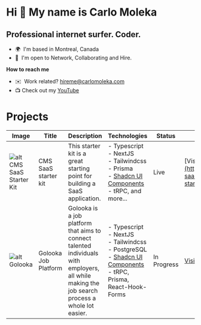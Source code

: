 Hi 👋 My name is Carlo Moleka
=============================

Professional internet surfer. Coder.
------------------------------------

*   🌍  I'm based in Montreal, Canada
*   🤝  I'm open to Network, Collaborating and Hire.


**How to reach me**
*   ✉️  Work related? [hireme@carlomoleka.com](mailto:hireme@carlomoleka.com)
*   📺 Check out my [YouTube](https://www.youtube.com/channel/UCe00T7IBPl4pWa8ti4qyPtA)


# Projects

| Image | Title          | Description          | Technologies                   | Status | Link                |
|-------|----------------|----------------------|--------------------------------|--------|---------------------|
| ![alt CMS SaaS Starter Kit](https://cms-saas-starter-kit.vercel.app/_next/image?url=%2Fassets%2Flanding%2Fdashboard-dark.png&w=1200&q=75) | CMS SaaS starter kit     | This starter kit is a great starting point for building a SaaS application. | - Typescript <br> - NextJS <br> - Tailwindcss <br> - Prisma <br> - [Shadcn UI Components](https://ui.shadcn.com/) <br> - tRPC, and more... | Live | [Visit](https://www.golooka.com](https://github.com/cmoleka/cms-saas-starter-kit#cms-saas-starter-kit) |
| ![alt Golooka](https://i.imgur.com/YByK1jQ.png) | Golooka Job Platform     | Golooka is a job platform that aims to connect talented individuals with employers, all while making the job search process a whole lot easier. | - Typescript <br> - NextJS <br> - Tailwindcss <br> - PostgreSQL <br> - [Shadcn UI Components](https://ui.shadcn.com/) <br> - tRPC, Prisma, React-Hook-Forms | In Progress | [Visit](https://www.golooka.com) |
